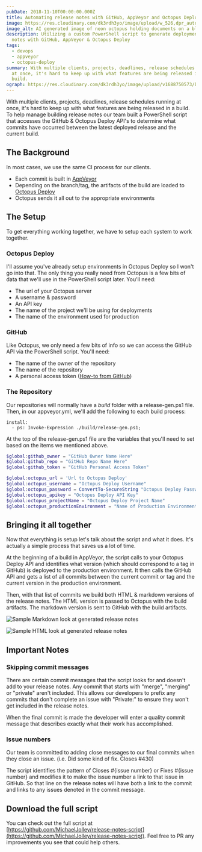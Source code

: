 ```yaml
---
pubDate: 2018-11-10T00:00:00.000Z
title: Automating release notes with GitHub, AppVeyor and Octopus Deploy
image: https://res.cloudinary.com/dk3rdh3yo/image/upload/w_526,dpr_auto,f_auto/v1688345814/blog/automating-release-notes-with-git-hub-app-veyor-and-octopus-deploy/neon_octopus_holding_document_tzwfzc.png
image_alt: AI generated image of neon octopus holding documents on a black background
description: Utilizing a custom PowerShell script to generate deployment release
  notes with GitHub, AppVeyor & Octopus Deploy
tags:
  - devops
  - appveyor
  - octopus-deploy
summary: With multiple clients, projects, deadlines, release schedules running
  at once, it's hard to keep up with what features are being released in a
  build.
ograph: https://res.cloudinary.com/dk3rdh3yo/image/upload/v1688750573/blog/automating-release-notes-with-git-hub-app-veyor-and-octopus-deploy/ograph.png
---
```


With multiple clients, projects, deadlines, release schedules running at once, it's hard to keep up with what features are being released in a build. To help manage building release notes our team built a PowerShell script that accesses the GitHub &amp; Octopus Deploy API's to determine what commits have occurred between the latest deployed release and the current build.

<!--more-->

## The Background

In most cases, we use the same CI process for our clients.

- Each commit is built in [AppVeyor](https://www.appveyor.com)
- Depending on the branch/tag, the artifacts of the build are loaded to [Octopus Deploy](https://octopus.com/)
- Octopus sends it all out to the appropriate environments

## The Setup

To get everything working together, we have to setup each system to work together.

### Octopus Deploy

I'll assume you've already setup environments in Octopus Deploy so I won't go into that. The only thing you really need from Octopus is a few bits of data that we'll use in the PowerShell script later. You'll need:

- The url of your Octopus server
- A username &amp; password
- An API key
- The name of the project we'll be using for deployments
- The name of the environment used for production

### GitHub

Like Octopus, we only need a few bits of info so we can access the GitHub API via the PowerShell script. You'll need:

- The name of the owner of the repository
- The name of the repository
- A personal access token ([How-to from GitHub](https://blog.github.com/2013-05-16-personal-api-tokens/))

### The Repository

Our repositories will normally have a _build_ folder with a release-gen.ps1 file. Then, in our appveyor.yml, we'll add the following to each build process:

```
install:
  - ps: Invoke-Expression ./build/release-gen.ps1;
```

At the top of the release-gen.ps1 file are the variables that you'll need to set based on the items we mentioned above.

```powershell
$global:github_owner = "GitHub Owner Name Here"
$global:github_repo = "GitHub Repo Name Here"
$global:github_token = "GitHub Personal Access Token"

$global:octopus_url = 'Url to Octopus Deploy'
$global:octopus_username = "Octopus Deploy Username"
$global:octopus_password = ConvertTo-SecureString "Octopus Deploy Password" -AsPlainText -Force
$global:octopus_apikey = "Octopus Deploy API Key"
$global:octopus_projectName = "Octopus Deploy Project Name"
$global:octopus_productionEnvironment = "Name of Production Environment in Octopus Deploy"
```

## Bringing it all together

Now that everything is setup let's talk about the script and what it does. It's actually a simple process that saves us a lot of time.

At the beginning of a build in AppVeyor, the script calls to your Octopus Deploy API and identifies what version (which should correspond to a tag in GitHub) is deployed to the production environment. It then calls the GitHub API and gets a list of all commits between the current commit or tag and the current version in the production environment.

Then, with that list of commits we build both HTML &amp; markdown versions of the release notes. The HTML version is passed to Octopus with the build artifacts. The markdown version is sent to GitHub with the build artifacts.

![Sample Markdown look at generated release notes](https://res.cloudinary.com/dk3rdh3yo/image/upload/v1650137025/blog/automating-release-notes-with-git-hub-app-veyor-and-octopus-deploy/48307475-14befb80-e513-11e8-85fb-b50ec28751b2_nndjdm.jpg)

![Sample HTML look at generated release notes](https://res.cloudinary.com/dk3rdh3yo/image/upload/v1650137026/blog/automating-release-notes-with-git-hub-app-veyor-and-octopus-deploy/48307489-69fb0d00-e513-11e8-8f8c-a86359d90494_snm6ke.jpg)

## Important Notes

### Skipping commit messages

There are certain commit messages that the script looks for and doesn't add to your release notes. Any commit that starts with "merge", "merging" or "private" aren't included. This allows our developers to prefix any commits that don't complete an issue with "Private:" to ensure they won't get included in the release notes.

When the final commit is made the developer will enter a quality commit message that describes exactly what their work has accomplished.

### Issue numbers

Our team is committed to adding close messages to our final commits when they close an issue. (i.e. Did some kind of fix. Closes #430)

The script identifies the pattern of Closes #{issue number} or Fixes #{issue number} and modifies it to make the issue number a link to that issue in GitHub. So that line on the release notes will have both a link to the commit and links to any issues denoted in the commit message.

## Download the full script

You can check out the full script at [https://github.com/MichaelJolley/release-notes-script](https://github.com/MichaelJolley/release-notes-script). Feel free to PR any improvements you see that could help others.
